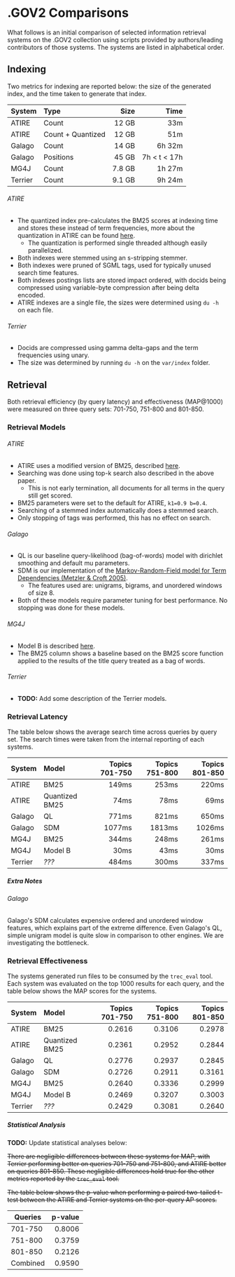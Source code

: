 # .GOV2 Comparisons
What follows is an initial comparison of selected information retrieval systems on the .GOV2 collection using scripts provided by authors/leading contributors of those systems. The systems are listed in alphabetical order.

## Indexing
Two metrics for indexing are reported below: the size of the generated index, and the time taken to generate that index.

System  | Type              |   Size |         Time
:-------|:------------------|-------:|------------:
ATIRE   | Count             |  12 GB |          33m
ATIRE   | Count + Quantized |  12 GB |          51m
Galago  | Count             |  14 GB |       6h 32m
Galago  | Positions         |  45 GB | 7h < t < 17h
MG4J    | Count             | 7.8 GB |       1h 27m
Terrier | Count             | 9.1 GB |       9h 24m

###### ATIRE
+ The quantized index pre-calculates the BM25 scores at indexing time and stores these instead of term frequencies, more about the quantization in ATIRE can be found [here](http://www.cs.otago.ac.nz/homepages/andrew/papers/2013-6.pdf).
  + The quantization is performed single threaded although easily parallelized.
+ Both indexes were stemmed using an s-stripping stemmer.
+ Both indexes were pruned of SGML tags, used for typically unused search time features.
+ Both indexes postings lists are stored impact ordered, with docids being compressed using variable-byte compression after being delta encoded.
+ ATIRE indexes are a single file, the sizes were determined using `du -h` on each file.

###### Terrier
+ Docids are compressed using gamma delta-gaps and the term frequencies using unary.
+ The size was determined by running `du -h` on the `var/index` folder.

## Retrieval
Both retrieval efficiency (by query latency) and effectiveness (MAP@1000) were measured on three query sets: 701-750, 751-800 and 801-850.

### Retrieval Models

###### ATIRE
+ ATIRE uses a modified version of BM25, described [here](http://www.cs.otago.ac.nz/homepages/andrew/papers/2012-1.pdf).
+ Searching was done using top-k search also described in the above paper.
  + This is not early termination, all documents for all terms in the query still get scored.
+ BM25 parameters were set to the default for ATIRE, `k1=0.9 b=0.4`.
+ Searching of a stemmed index automatically does a stemmed search.
+ Only stopping of tags was performed, this has no effect on search.

###### Galago
+ QL is our baseline query-likelihood (bag-of-words) model with dirichlet smoothing and default mu parameters.
+ SDM is our implementation of the [Markov-Random-Field model for Term Dependencies (Metzler & Croft 2005)](http://www-dev.ccs.neu.edu/home/yzsun/classes/2014Spring_CS7280/Papers/Probabilistic_Models/A%20Markov%20Random%20Field%20Model%20for%20Term%20Dependencies.pdf).
    + The features used are: unigrams, bigrams, and unordered windows of size 8.
+ Both of these models require parameter tuning for best performance. No stopping was done for these models.

###### MG4J
+ Model B is described [here](http://trec.nist.gov/pubs/trec15/papers/umilano.tera.final.pdf).
+ The BM25 column shows a baseline based on the BM25 score function applied to the results of the title query treated as a bag of words.

###### Terrier
+ **TODO:** Add some description of the Terrier models.

### Retrieval Latency
The table below shows the average search time across queries by query set. The search times were taken from the internal reporting of each systems.

System  | Model          | Topics 701-750 | Topics 751-800 | Topics 801-850
:-------|:---------------|---------------:|---------------:|--------------:
ATIRE   | BM25           |          149ms |          253ms |          220ms
ATIRE   | Quantized BM25 |           74ms |           78ms |           69ms
Galago  | QL             |          771ms |          821ms |          650ms
Galago  | SDM            |         1077ms |         1813ms |         1026ms
MG4J    | BM25           |          344ms |          248ms |          261ms
MG4J    | Model B        |           30ms |           43ms |           30ms
Terrier | *???*          |          484ms |          300ms |          337ms

##### Extra Notes
###### Galago
Galago's SDM calculates expensive ordered and unordered window features, which explains part of the extreme difference. Even Galago's QL, simple unigram model is quite slow in comparison to other engines. We are investigating the bottleneck.

### Retrieval Effectiveness
The systems generated run files to be consumed by the `trec_eval` tool. Each system was evaluated on the top 1000 results for each query, and the table below shows the MAP scores for the systems.

System  | Model          | Topics 701-750 | Topics 751-800 | Topics 801-850
:-------|:---------------|---------------:|---------------:|--------------:
ATIRE   | BM25           |         0.2616 |         0.3106 |         0.2978
ATIRE   | Quantized BM25 |         0.2361 |         0.2952 |         0.2844
Galago  | QL             |         0.2776 |         0.2937 |         0.2845
Galago  | SDM            |         0.2726 |         0.2911 |         0.3161
MG4J    | BM25           |         0.2640 |         0.3336 |         0.2999
MG4J    | Model B        |         0.2469 |         0.3207 |         0.3003
Terrier | *???*          |         0.2429 |         0.3081 |         0.2640

##### Statistical Analysis
**TODO:** Update statistical analyses below:

~~There are negligible differences between these systems for MAP, with Terrier performing better on queries 701-750 and 751-800, and ATIRE better on queries 801-850. These negligible differences hold true for the other metrics reported by the `trec_eval` tool.~~

~~The table below shows the p-value when performing a paired two-tailed t-test between the ATIRE and Terrier systems on the per-query AP scores.~~

Queries  | p-value
---------|-------:
 701-750 |  0.8006
 751-800 |  0.3759
 801-850 |  0.2126
Combined |  0.9590
